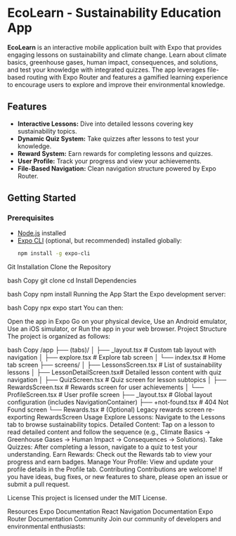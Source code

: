 # EcoLearn - Sustainability Education App

**EcoLearn** is an interactive mobile application built with Expo that provides engaging lessons on sustainability and climate change. Learn about climate basics, greenhouse gases, human impact, consequences, and solutions, and test your knowledge with integrated quizzes. The app leverages file-based routing with Expo Router and features a gamified learning experience to encourage users to explore and improve their environmental knowledge.

## Features

- **Interactive Lessons:** Dive into detailed lessons covering key sustainability topics.
- **Dynamic Quiz System:** Take quizzes after lessons to test your knowledge.
- **Reward System:** Earn rewards for completing lessons and quizzes.
- **User Profile:** Track your progress and view your achievements.
- **File-Based Navigation:** Clean navigation structure powered by Expo Router.

## Getting Started

### Prerequisites

- [Node.js](https://nodejs.org/) installed
- [Expo CLI](https://docs.expo.dev/workflow/expo-cli/) (optional, but recommended) installed globally:
  ```bash
  npm install -g expo-cli
Git
Installation
Clone the Repository

bash
Copy
git clone <your-repo-url>
cd <your-repo-folder>
Install Dependencies

bash
Copy
npm install
Running the App
Start the Expo development server:

bash
Copy
npx expo start
You can then:

Open the app in Expo Go on your physical device,
Use an Android emulator,
Use an iOS simulator, or
Run the app in your web browser.
Project Structure
The project is organized as follows:

bash
Copy
/app
├── (tabs)/
│   ├── _layout.tsx           # Custom tab layout with navigation
│   ├── explore.tsx           # Explore tab screen
│   └── index.tsx             # Home tab screen
├── screens/
│   ├── LessonsScreen.tsx     # List of sustainability lessons
│   ├── LessonDetailScreen.tsx# Detailed lesson content with quiz navigation
│   ├── QuizScreen.tsx        # Quiz screen for lesson subtopics
│   ├── RewardsScreen.tsx     # Rewards screen for user achievements
│   └── ProfileScreen.tsx     # User profile screen
├── _layout.tsx               # Global layout configuration (includes NavigationContainer)
├── +not-found.tsx            # 404 Not Found screen
└── Rewards.tsx               # (Optional) Legacy rewards screen re-exporting RewardsScreen
Usage
Explore Lessons: Navigate to the Lessons tab to browse sustainability topics.
Detailed Content: Tap on a lesson to read detailed content and follow the sequence (e.g., Climate Basics → Greenhouse Gases → Human Impact → Consequences → Solutions).
Take Quizzes: After completing a lesson, navigate to a quiz to test your understanding.
Earn Rewards: Check out the Rewards tab to view your progress and earn badges.
Manage Your Profile: View and update your profile details in the Profile tab.
Contributing
Contributions are welcome! If you have ideas, bug fixes, or new features to share, please open an issue or submit a pull request.

License
This project is licensed under the MIT License.

Resources
Expo Documentation
React Navigation Documentation
Expo Router Documentation
Community
Join our community of developers and environmental enthusiasts:
